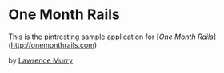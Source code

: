 # One Month Rails

This is the pintresting sample application for
[*One Month Rails*] (http://onemonthrails.com)

by [Lawrence Murry](http://lawrencemurry.com)